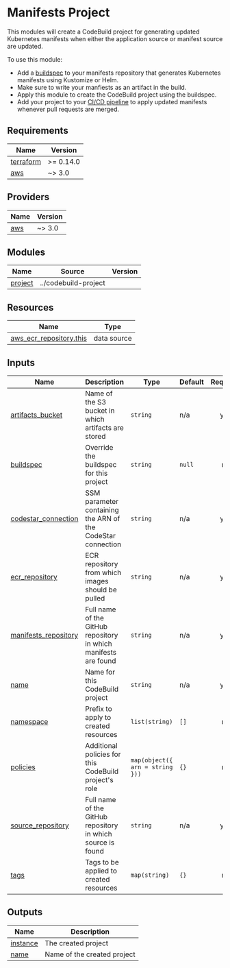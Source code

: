 # Manifests Project

This modules will create a CodeBuild project for generating updated Kubernetes
manifests when either the application source or manifest source are updated.

To use this module:

* Add a [buildspec] to your manifests repository that generates Kubernetes
  manifests using Kustomize or Helm.
* Make sure to write your manfiests as an artifact in the build.
* Apply this module to create the CodeBuild project using the buildspec.
* Add your project to your [CI/CD pipeline] to apply updated manifests whenever
  pull requests are merged.

[buildspec]: https://docs.aws.amazon.com/codebuild/latest/userguide/build-spec-ref.html
[CI/CD pipeline]: ../cicd-pipeline

<!-- BEGIN_TF_DOCS -->
## Requirements

| Name | Version |
|------|---------|
| <a name="requirement_terraform"></a> [terraform](#requirement\_terraform) | >= 0.14.0 |
| <a name="requirement_aws"></a> [aws](#requirement\_aws) | ~> 3.0 |

## Providers

| Name | Version |
|------|---------|
| <a name="provider_aws"></a> [aws](#provider\_aws) | ~> 3.0 |

## Modules

| Name | Source | Version |
|------|--------|---------|
| <a name="module_project"></a> [project](#module\_project) | ../codebuild-project |  |

## Resources

| Name | Type |
|------|------|
| [aws_ecr_repository.this](https://registry.terraform.io/providers/hashicorp/aws/latest/docs/data-sources/ecr_repository) | data source |

## Inputs

| Name | Description | Type | Default | Required |
|------|-------------|------|---------|:--------:|
| <a name="input_artifacts_bucket"></a> [artifacts\_bucket](#input\_artifacts\_bucket) | Name of the S3 bucket in which artifacts are stored | `string` | n/a | yes |
| <a name="input_buildspec"></a> [buildspec](#input\_buildspec) | Override the buildspec for this project | `string` | `null` | no |
| <a name="input_codestar_connection"></a> [codestar\_connection](#input\_codestar\_connection) | SSM parameter containing the ARN of the CodeStar connection | `string` | n/a | yes |
| <a name="input_ecr_repository"></a> [ecr\_repository](#input\_ecr\_repository) | ECR repository from which images should be pulled | `string` | n/a | yes |
| <a name="input_manifests_repository"></a> [manifests\_repository](#input\_manifests\_repository) | Full name of the GitHub repository in which manifests are found | `string` | n/a | yes |
| <a name="input_name"></a> [name](#input\_name) | Name for this CodeBuild project | `string` | n/a | yes |
| <a name="input_namespace"></a> [namespace](#input\_namespace) | Prefix to apply to created resources | `list(string)` | `[]` | no |
| <a name="input_policies"></a> [policies](#input\_policies) | Additional policies for this CodeBuild project's role | `map(object({ arn = string }))` | `{}` | no |
| <a name="input_source_repository"></a> [source\_repository](#input\_source\_repository) | Full name of the GitHub repository in which source is found | `string` | n/a | yes |
| <a name="input_tags"></a> [tags](#input\_tags) | Tags to be applied to created resources | `map(string)` | `{}` | no |

## Outputs

| Name | Description |
|------|-------------|
| <a name="output_instance"></a> [instance](#output\_instance) | The created project |
| <a name="output_name"></a> [name](#output\_name) | Name of the created project |
<!-- END_TF_DOCS -->
